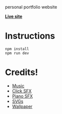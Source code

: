 personal portfolio website

**[Live site]()**

# Instructions

```
npm install
npm run dev
```
# Credits!

- [Music](https://youtu.be/eq3C1Uwz6YU)
- [Click SFX](https://uppbeat.io/sfx/category/digital-and-ui/ui)
- [Piano SFX](https://pixabay.com/sound-effects/all-88-keys-on-a-piano-playing-fast-free-high-quality-sound-effects-71279/)
- [SVGs](https://www.svgrepo.com/)
- [Wallpaper](https://steamcommunity.com/sharedfiles/filedetails/?id=2292416771&searchtext=mario+galaxy)